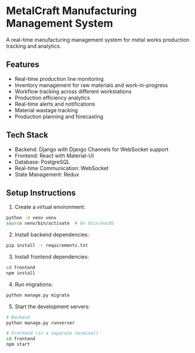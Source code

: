 # MetalCraft Manufacturing Management System

A real-time manufacturing management system for metal works production tracking and analytics.

## Features

- Real-time production line monitoring
- Inventory management for raw materials and work-in-progress
- Workflow tracking across different workstations
- Production efficiency analytics
- Real-time alerts and notifications
- Material wastage tracking
- Production planning and forecasting

## Tech Stack

- Backend: Django with Django Channels for WebSocket support
- Frontend: React with Material-UI
- Database: PostgreSQL
- Real-time Communication: WebSocket
- State Management: Redux

## Setup Instructions

1. Create a virtual environment:
```bash
python -m venv venv
source venv/bin/activate  # On Unix/macOS
```

2. Install backend dependencies:
```bash
pip install -r requirements.txt
```

3. Install frontend dependencies:
```bash
cd frontend
npm install
```

4. Run migrations:
```bash
python manage.py migrate
```

5. Start the development servers:
```bash
# Backend
python manage.py runserver

# Frontend (in a separate terminal)
cd frontend
npm start
```
